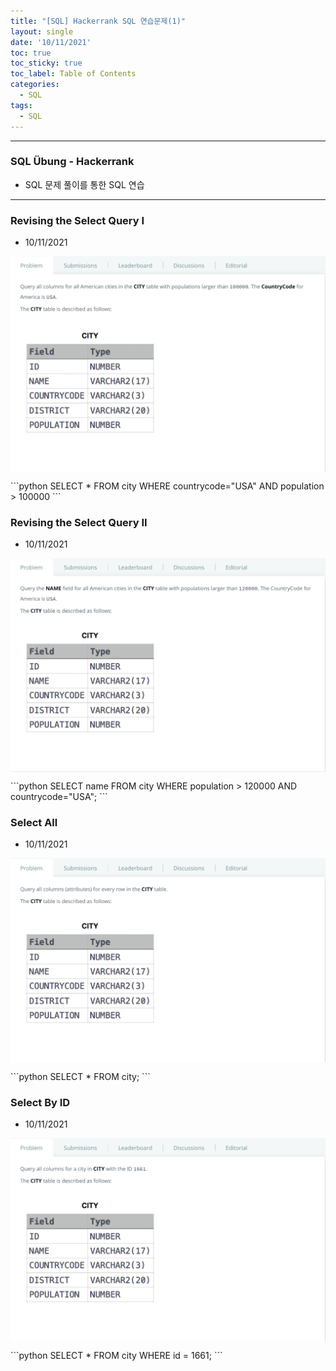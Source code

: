 ```yaml
---
title: "[SQL] Hackerrank SQL 연습문제(1)"
layout: single
date: '10/11/2021'
toc: true
toc_sticky: true
toc_label: Table of Contents
categories:
  - SQL
tags:
  - SQL
---
```


---
### SQL Übung - Hackerrank
* SQL 문제 풀이를 통한 SQL 연습

---

### Revising the Select Query I
* 10/11/2021
<p align="center">
    <img src="/img/data_engineering/sql/hackerrank_sql1.png" align="center">
</p>
```python
SELECT *
FROM city
WHERE countrycode="USA"
AND population > 100000
```

### Revising the Select Query II
* 10/11/2021
<p align="center">
    <img src="/img/data_engineering/sql/hackerrank_sql2.png" align="center">
</p>
```python
SELECT name
FROM city
WHERE population > 120000
AND countrycode="USA";
```

### Select All
* 10/11/2021
<p align="center">
    <img src="/img/data_engineering/sql/hackerrank_sql3.png" align="center">
</p>
```python
SELECT *
FROM city;
```

### Select By ID
* 10/11/2021
<p align="center">
    <img src="/img/data_engineering/sql/hackerrank_sql4.png" align="center">
</p>
```python
SELECT *
FROM city
WHERE id = 1661;
```

